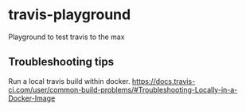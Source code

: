# travis-playground
Playground to test travis to the max


## Troubleshooting tips
Run a local travis build within docker.
https://docs.travis-ci.com/user/common-build-problems/#Troubleshooting-Locally-in-a-Docker-Image
